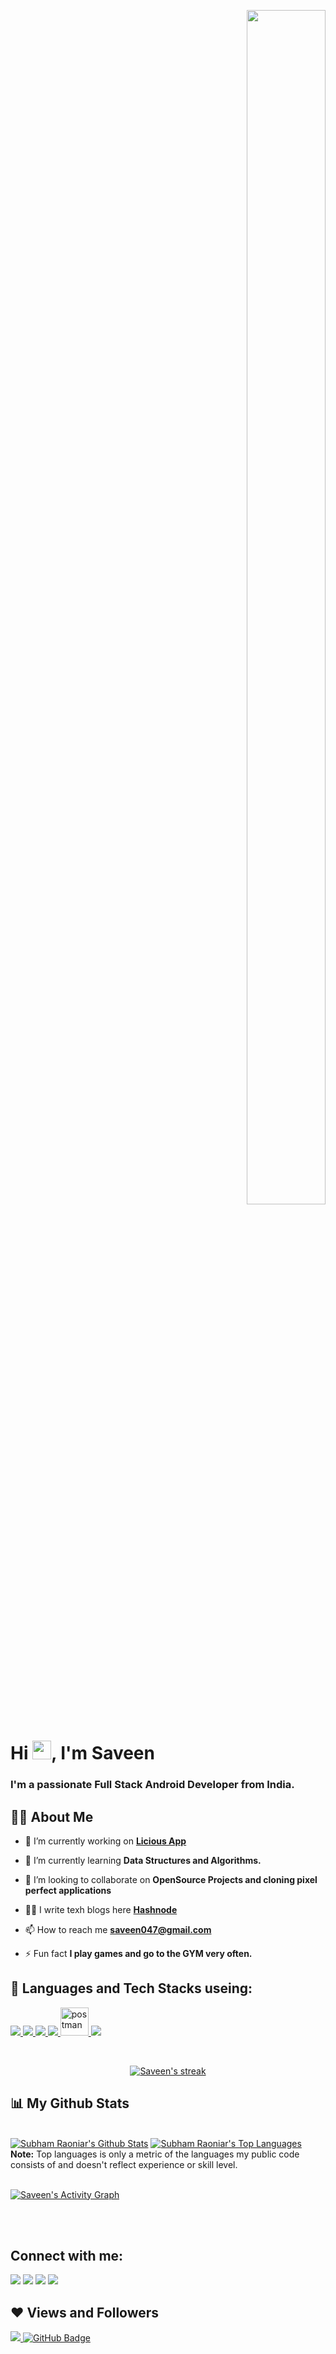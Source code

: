 <p align="right">
<a  href="#"><img width="50%" height="70%" src="https://raw.githubusercontent.com/abhisheknaiidu/abhisheknaiidu/master/code.gif" height="175px"/></a>
</p>

<h1 align="left">Hi <img src="https://raw.githubusercontent.com/MartinHeinz/MartinHeinz/master/wave.gif" width="30px">, I'm Saveen</h1>
<h3 align="left">I'm a passionate Full Stack Android Developer from India.</h3>


## 🙋‍♂️ About Me

- 🔭 I’m currently working on **[Licious App](https://github.com/sainath-AI/Licious)**

- 🌱 I’m currently learning **Data Structures and Algorithms.**

- 👯 I’m looking to collaborate on **OpenSource Projects and cloning pixel perfect applications**

- 👨‍💻 I write texh blogs here **[Hashnode](https://subhamraoniar.com)**

- 📫 How to reach me **saveen047@gmail.com**

- ⚡ Fun fact **I play games and go to the GYM very often.**

## 🚀 Languages and Tech Stacks useing:

<p align="left"> 
    <a href="https://www.java.com" target="_blank"> <img src="https://img.icons8.com/color/48/000000/java-coffee-cup-logo.png"/> </a>
    <a href="https://www.android.com/intl/en_in/" target="_blank"> <img src="https://img.icons8.com/fluent/48/000000/android-os.png"/> </a> 
    <a href="https://flutter.dev/" target="_blank"> <img src="https://img.icons8.com/fluent/48/000000/flutter.png"/> </a> 
    <a href="https://firebase.google.com/" target="_blank"> <img src="https://img.icons8.com/color/48/000000/firebase.png"/> </a> 
    <a href="https://postman.com" target="_blank"> <img src="https://www.vectorlogo.zone/logos/getpostman/getpostman-icon.svg" alt="postman" width="45" height="45"/> </a>   
    <a href="https://git-scm.com/" target="_blank"> <img src="https://img.icons8.com/color/48/000000/git.png"/> </a> 
   
</p>

<!-- [![React Badge](https://img.shields.io/badge/-React-61DBFB?style=for-the-badge&labelColor=black&logo=react&logoColor=61DBFB)](#)  [![Javascript Badge](https://img.shields.io/badge/-Javascript-F0DB4F?style=for-the-badge&labelColor=black&logo=javascript&logoColor=F0DB4F)](#) [![Typescript Badge](https://img.shields.io/badge/-Typescript-007acc?style=for-the-badge&labelColor=black&logo=typescript&logoColor=007acc)](#) [![Nodejs Badge](https://img.shields.io/badge/-Nodejs-3C873A?style=for-the-badge&labelColor=black&logo=node.js&logoColor=3C873A)](#) [![GraphQL Badge](https://img.shields.io/badge/-GraphQl-e535ab?style=for-the-badge&labelColor=black&logo=node.js&logoColor=e535ab)](#) -->
<br/>

<p align="center">
    <a href="https://github.com/MohdSaveen/github-readme-streak-stats">
        <img title="🔥 Get streak stats for your profile at git.io/streak-stats" alt="Saveen's streak" src="https://github-readme-streak-stats.herokuapp.com/?user=MohdSaveen&theme=black-ice&hide_border=true&stroke=0000&background=060A0CD0"/>
    </a>
</p>

## 📊 My Github Stats

  <br/>
    <a href="https://github.com/MohdSaveen/github-readme-stats"><img alt="Subham Raoniar's Github Stats" src="https://github-readme-stats.vercel.app/api?username=MohdSaveen&show_icons=true&count_private=true&theme=react&hide_border=true&bg_color=0D1117" /></a>
  <a href="https://github.com/sainath-AI/github-readme-stats"><img alt="Subham Raoniar's Top Languages" src="https://github-readme-stats.vercel.app/api/top-langs/?username=MohdSaveen&langs_count=8&count_private=true&layout=compact&theme=react&hide_border=true&bg_color=0D1117" /></a>
  <br/>
  <b>Note:</b> Top languages is only a metric of the languages my public code consists of and doesn't reflect experience or skill level.


<br/>
<br/>

<a href="https://github.com/MohdSaveen/github-readme-activity-graph"><img alt="Saveen's  Activity Graph" src="https://activity-graph.herokuapp.com/graph?username=MohdSaveen&bg_color=0D1117&color=5BCDEC&line=5BCDEC&point=FFFFFF&hide_border=true" /></a>

<br/>
<br/>

## Connect with me:
<p align="left">

<a href = "https://www.linkedin.com/in/saveen-khan-87ba3a215/"><img src="https://img.icons8.com/fluent/48/000000/linkedin.png"/></a>
<a href = "https://twitter.com/MohdSaveen"><img src="https://img.icons8.com/fluent/48/000000/twitter.png"/></a>
<a href = "https://www.instagram.com/sainath__red.e/"><img src="https://img.icons8.com/fluent/48/000000/instagram-new.png"/></a>
<a href = "https://stackoverflow.com/users/14885830/sainath-reddy"><img src="https://img.icons8.com/color/48/000000/stackoverflow.png"/></a>

</p>

## ❤ Views and Followers
<a href="https://github.com/MohdSaveen/github-profile-views-counter">
    <img src="https://komarev.com/ghpvc/?username=MohdSaveen">
</a>
<a href="https://github.com/MohdSaveen?tab=followers"><img src="https://img.shields.io/github/followers/MohdSaveen?label=Followers&style=social" alt="GitHub Badge"></a>
